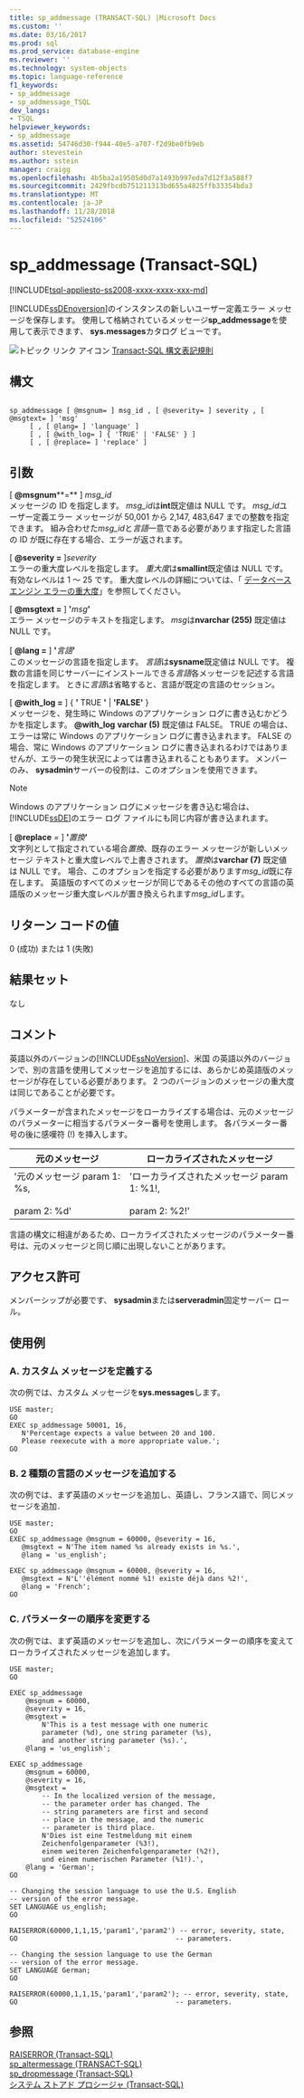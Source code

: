 ```yaml
---
title: sp_addmessage (TRANSACT-SQL) |Microsoft Docs
ms.custom: ''
ms.date: 03/16/2017
ms.prod: sql
ms.prod_service: database-engine
ms.reviewer: ''
ms.technology: system-objects
ms.topic: language-reference
f1_keywords:
- sp_addmessage
- sp_addmessage_TSQL
dev_langs:
- TSQL
helpviewer_keywords:
- sp_addmessage
ms.assetid: 54746d30-f944-40e5-a707-f2d9be0fb9eb
author: stevestein
ms.author: sstein
manager: craigg
ms.openlocfilehash: 4b5ba2a19505d0d7a1493b997eda7d12f3a588f7
ms.sourcegitcommit: 2429fbcdb751211313bd655a4825ffb33354bda3
ms.translationtype: MT
ms.contentlocale: ja-JP
ms.lasthandoff: 11/28/2018
ms.locfileid: "52524106"
---
```

# <a name="spaddmessage-transact-sql"></a>sp_addmessage (Transact-SQL)
[!INCLUDE[tsql-appliesto-ss2008-xxxx-xxxx-xxx-md](../../includes/tsql-appliesto-ss2008-xxxx-xxxx-xxx-md.md)]

  [!INCLUDE[ssDEnoversion](../../includes/ssdenoversion-md.md)]のインスタンスの新しいユーザー定義エラー メッセージを保存します。 使用して格納されているメッセージ**sp_addmessage**を使用して表示できます、 **sys.messages**カタログ ビューです。  
  
 ![トピック リンク アイコン](../../database-engine/configure-windows/media/topic-link.gif "トピック リンク アイコン") [Transact-SQL 構文表記規則](../../t-sql/language-elements/transact-sql-syntax-conventions-transact-sql.md)  
  
## <a name="syntax"></a>構文  
  
```  
  
sp_addmessage [ @msgnum= ] msg_id , [ @severity= ] severity , [ @msgtext= ] 'msg'   
     [ , [ @lang= ] 'language' ]   
     [ , [ @with_log= ] { 'TRUE' | 'FALSE' } ]   
     [ , [ @replace= ] 'replace' ]   
```  
  
## <a name="arguments"></a>引数  
 [ **@msgnum****=** ] *msg_id*  
 メッセージの ID を指定します。 *msg_id*は**int**既定値は NULL です。 *msg_id*ユーザー定義エラー メッセージが 50,001 から 2,147, 483,647 までの整数を指定できます。 組み合わせた*msg_id*と*言語*一意である必要があります指定した言語の ID が既に存在する場合、エラーが返されます。  
  
 [ **@severity =** ]*severity*  
 エラーの重大度レベルを指定します。 *重大度*は**smallint**既定値は NULL です。 有効なレベルは 1 ～ 25 です。 重大度レベルの詳細については、「 [データベース エンジン エラーの重大度](../../relational-databases/errors-events/database-engine-error-severities.md)」を参照してください。  
  
 [  **@msgtext =** ] **'**_msg_**'**  
 エラー メッセージのテキストを指定します。 *msg*は**nvarchar (255)** 既定値は NULL です。  
  
 [  **@lang =** ] **'**_言語_**'**  
 このメッセージの言語を指定します。 *言語*は**sysname**既定値は NULL です。 複数の言語を同じサーバーにインストールできる*言語*各メッセージを記述する言語を指定します。 ときに*言語*は省略すると、言語が既定の言語のセッション。  
  
 [  **@with_log =** ] { **'** TRUE **'** | **'FALSE'** }  
 メッセージを、発生時に Windows のアプリケーション ログに書き込むかどうかを指定します。 **@with_log** **varchar (5)** 既定値は FALSE。 TRUE の場合は、エラーは常に Windows のアプリケーション ログに書き込まれます。 FALSE の場合、常に Windows のアプリケーション ログに書き込まれるわけではありませんが、エラーの発生状況によっては書き込まれることもあります。 メンバーのみ、 **sysadmin**サーバーの役割は、このオプションを使用できます。  
  
> [!NOTE]  
>  Windows のアプリケーション ログにメッセージを書き込む場合は、[!INCLUDE[ssDE](../../includes/ssde-md.md)]のエラー ログ ファイルにも同じ内容が書き込まれます。  
  
 [ **@replace** *=* ] **'**_置換_**'**  
 文字列として指定されている場合*置換*、既存のエラー メッセージが新しいメッセージ テキストと重大度レベルで上書きされます。 *置換*は**varchar (7)** 既定値は NULL です。 場合、このオプションを指定する必要があります*msg_id*既に存在します。 英語版のすべてのメッセージが同じであるその他のすべての言語の英語版のメッセージ重大度レベルが置き換えられます*msg_id*します。  
  
## <a name="return-code-values"></a>リターン コードの値  
 0 (成功) または 1 (失敗)  
  
## <a name="result-sets"></a>結果セット  
 なし  
  
## <a name="remarks"></a>コメント  
 英語以外のバージョンの[!INCLUDE[ssNoVersion](../../includes/ssnoversion-md.md)]、米国 の英語以外のバージョンで、別の言語を使用してメッセージを追加するには、あらかじめ英語版のメッセージが存在している必要があります。 2 つのバージョンのメッセージの重大度は同じであることが必要です。  
  
 パラメーターが含まれたメッセージをローカライズする場合は、元のメッセージのパラメーターに相当するパラメーター番号を使用します。 各パラメーター番号の後に感嘆符 (!) を挿入します。  
  
|元のメッセージ|ローカライズされたメッセージ|  
|----------------------|-----------------------|  
|'元のメッセージ param 1: %s, <br /><br /> param 2: %d'|'ローカライズされたメッセージ param 1: %1!, <br /><br /> param 2: %2!'|  
  
 言語の構文に相違があるため、ローカライズされたメッセージのパラメーター番号は、元のメッセージと同じ順に出現しないことがあります。  
  
## <a name="permissions"></a>アクセス許可  
メンバーシップが必要です、 **sysadmin**または**serveradmin**固定サーバー ロール。  
  
## <a name="examples"></a>使用例  
  
### <a name="a-defining-a-custom-message"></a>A. カスタム メッセージを定義する  
 次の例では、カスタム メッセージを**sys.messages**します。  
  
```  
USE master;  
GO  
EXEC sp_addmessage 50001, 16,   
   N'Percentage expects a value between 20 and 100.   
   Please reexecute with a more appropriate value.';  
GO  
```  
  
### <a name="b-adding-a-message-in-two-languages"></a>B. 2 種類の言語のメッセージを追加する  
 次の例では、まず英語のメッセージを追加し、英語し、フランス語で、同じメッセージを追加`.`  
  
```  
USE master;  
GO  
EXEC sp_addmessage @msgnum = 60000, @severity = 16,   
   @msgtext = N'The item named %s already exists in %s.',   
   @lang = 'us_english';  
  
EXEC sp_addmessage @msgnum = 60000, @severity = 16,   
   @msgtext = N'L''élément nommé %1! existe déjà dans %2!',   
   @lang = 'French';  
GO  
```  
  
### <a name="c-changing-the-order-of-parameters"></a>C. パラメーターの順序を変更する  
 次の例では、まず英語のメッセージを追加し、次にパラメーターの順序を変えてローカライズされたメッセージを追加します。  
  
```  
USE master;  
GO  
  
EXEC sp_addmessage   
    @msgnum = 60000,   
    @severity = 16,  
    @msgtext =   
        N'This is a test message with one numeric  
        parameter (%d), one string parameter (%s),   
        and another string parameter (%s).',  
    @lang = 'us_english';  
  
EXEC sp_addmessage   
    @msgnum = 60000,   
    @severity = 16,  
    @msgtext =   
        -- In the localized version of the message,  
        -- the parameter order has changed. The   
        -- string parameters are first and second  
        -- place in the message, and the numeric   
        -- parameter is third place.  
        N'Dies ist eine Testmeldung mit einem   
        Zeichenfolgenparameter (%3!),  
        einem weiteren Zeichenfolgenparameter (%2!),   
        und einem numerischen Parameter (%1!).',  
    @lang = 'German';  
GO    
  
-- Changing the session language to use the U.S. English  
-- version of the error message.  
SET LANGUAGE us_english;  
GO  
  
RAISERROR(60000,1,1,15,'param1','param2') -- error, severity, state,  
GO                                       -- parameters.  
  
-- Changing the session language to use the German  
-- version of the error message.  
SET LANGUAGE German;  
GO  
  
RAISERROR(60000,1,1,15,'param1','param2'); -- error, severity, state,   
GO                                       -- parameters.  
```  
  
## <a name="see-also"></a>参照  
 [RAISERROR &#40;Transact-SQL&#41;](../../t-sql/language-elements/raiserror-transact-sql.md)   
 [sp_altermessage &#40;TRANSACT-SQL&#41;](../../relational-databases/system-stored-procedures/sp-altermessage-transact-sql.md)   
 [sp_dropmessage &#40;Transact-SQL&#41;](../../relational-databases/system-stored-procedures/sp-dropmessage-transact-sql.md)   
 [システム ストアド プロシージャ &#40;Transact-SQL&#41;](../../relational-databases/system-stored-procedures/system-stored-procedures-transact-sql.md)  
  
  
